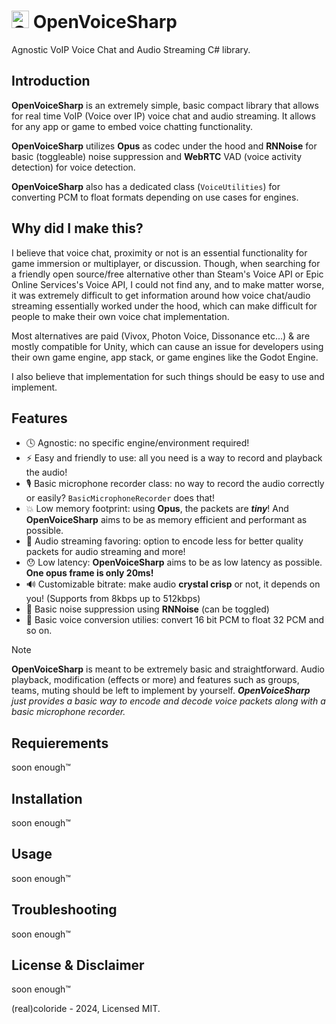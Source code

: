 # <img src="https://raw.githubusercontent.com/realcoloride/OpenVoiceSharp/master/openvoicesharp.png" alt="OpenVoiceSharp" width="28" height="28"> OpenVoiceSharp

Agnostic VoIP Voice Chat and Audio Streaming C# library.

## Introduction

**OpenVoiceSharp** is an extremely simple, basic compact library that allows for real time VoIP (Voice over IP) voice chat and audio streaming. It allows for any app or game to embed voice chatting functionality.

**OpenVoiceSharp** utilizes **Opus** as codec under the hood and **RNNoise** for basic (toggleable) noise suppression and **WebRTC** VAD (voice activity detection) for voice detection.

**OpenVoiceSharp** also has a dedicated class (`VoiceUtilities`) for converting PCM to float formats depending on use cases for engines.

## Why did I make this?

I believe that voice chat, proximity or not is an essential functionality for game immersion or multiplayer, or discussion. Though, when searching for a friendly open source/free alternative other than Steam's Voice API or Epic Online Services's Voice API, I could not find any, and to make matter worse, it was extremely difficult to get information around how voice chat/audio streaming essentially worked under the hood, which can make difficult for people to make their own voice chat implementation.

Most alternatives are paid (Vivox, Photon Voice, Dissonance etc...) & are mostly compatible for Unity, which can cause an issue for developers using their own game engine, app stack, or game engines like the Godot Engine.

I also believe that implementation for such things should be easy to use and implement.

## Features

- 🕓 Agnostic: no specific engine/environment required!
- ⚡ Easy and friendly to use: all you need is a way to record and playback the audio!
- 🎙️ Basic microphone recorder class: no way to record the audio correctly or easily? `BasicMicrophoneRecorder` does that!
- 💥 Low memory footprint: using **Opus**, the packets are ***tiny***! And **OpenVoiceSharp** aims to be as memory efficient and performant as possible.
- 🎵 Audio streaming favoring: option to encode less for better quality packets for audio streaming and more!
- 😯 Low latency: **OpenVoiceSharp** aims to be as low latency as possible. **One opus frame is only 20ms!**
- 🔊 Customizable bitrate: make audio **crystal crisp** or not, it depends on you! (Supports from 8kbps up to 512kbps)
- 🍃 Basic noise suppression using **RNNoise** (can be toggled)
- 🧪 Basic voice conversion utilies: convert 16 bit PCM to float 32 PCM and so on.

> [!NOTE]  
> **OpenVoiceSharp** is meant to be extremely basic and straightforward. Audio playback, modification (effects or more) and features such as groups, teams, muting should be left to implement by yourself. 
> _**OpenVoiceSharp** just provides a basic way to encode and decode voice packets along with a basic microphone recorder._

## Requierements

soon enough:tm:

## Installation

soon enough:tm:

## Usage

soon enough:tm:

## Troubleshooting

soon enough:tm:

## License & Disclaimer

soon enough:tm:

(real)coloride - 2024, Licensed MIT.
